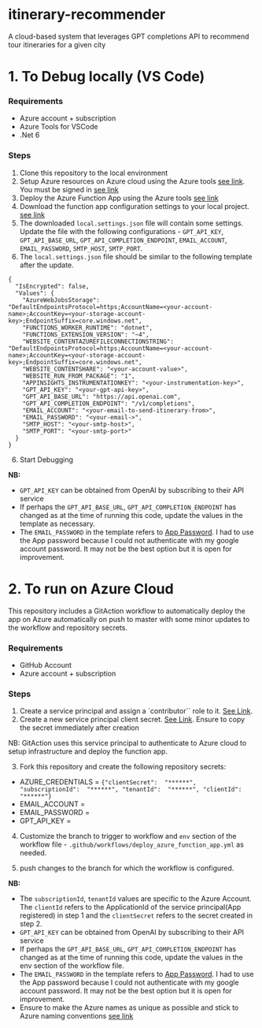 # itinerary-recommender
A cloud-based system that leverages GPT completions API to recommend tour itineraries for a given city

# 1. To Debug locally (VS Code)

### Requirements
- Azure account + subscription
- Azure Tools for VSCode
- .Net 6

### Steps
1. Clone this repository to the local environment
1. Setup Azure resources on Azure cloud using the Azure tools [see link](https://learn.microsoft.com/en-us/azure/azure-functions/functions-develop-vs-code?tabs=node-v3%2Cpython-v2%2Cisolated-process&pivots=programming-language-csharp#create-an-azure-functions-project). You must be signed in [see link](https://learn.microsoft.com/en-us/azure/azure-functions/functions-develop-vs-code?tabs=node-v3%2Cpython-v2%2Cisolated-process&pivots=programming-language-csharp#sign-in-to-azure)
2. Deploy the Azure Function App using the Azure tools [see link](https://learn.microsoft.com/en-us/azure/azure-functions/functions-develop-vs-code?tabs=node-v3%2Cpython-v2%2Cisolated-process&pivots=programming-language-csharp#republish-project-files)
3. Download the function app configuration settings to your local project. [see link](https://learn.microsoft.com/en-us/azure/azure-functions/functions-develop-vs-code?tabs=node-v3%2Cpython-v2%2Cisolated-process&pivots=programming-language-csharp#download-settings-from-azure)
4. The downloaded `local.settings.json` file will contain some settings. Update the file with the following configurations - `GPT_API_KEY`, `GPT_API_BASE_URL`, `GPT_API_COMPLETION_ENDPOINT`, `EMAIL_ACCOUNT`, `EMAIL_PASSWORD`, `SMTP_HOST`, `SMTP_PORT`.
5. The `local.settings.json` file should be similar to the following template after the update.

```
{
  "IsEncrypted": false,
  "Values": {
    "AzureWebJobsStorage": "DefaultEndpointsProtocol=https;AccountName=<your-account-name>;AccountKey=<your-storage-account-key>;EndpointSuffix=core.windows.net",
    "FUNCTIONS_WORKER_RUNTIME": "dotnet",
    "FUNCTIONS_EXTENSION_VERSION": "~4",
    "WEBSITE_CONTENTAZUREFILECONNECTIONSTRING": "DefaultEndpointsProtocol=https;AccountName=<your-account-name>;AccountKey=<your-storage-account-key>;EndpointSuffix=core.windows.net",
    "WEBSITE_CONTENTSHARE": "<your-account-value>",
    "WEBSITE_RUN_FROM_PACKAGE": "1",
    "APPINSIGHTS_INSTRUMENTATIONKEY": "<your-instrumentation-key>",
    "GPT_API_KEY": "<your-gpt-api-key>",
    "GPT_API_BASE_URL": "https://api.openai.com",
    "GPT_API_COMPLETION_ENDPOINT": "/v1/completions",
    "EMAIL_ACCOUNT": "<your-email-to-send-itinerary-from>",
    "EMAIL_PASSWORD": "<your-email->",
    "SMTP_HOST": "<your-smtp-host>",
    "SMTP_PORT": "<your-smtp-port>"
  }
}
```
6. Start Debugging

**NB:**
- `GPT_API_KEY` can be obtained from OpenAI by subscribing to their API service
- If perhaps the `GPT_API_BASE_URL`, `GPT_API_COMPLETION_ENDPOINT` has changed as at the time of running this code, update the values in the template as necessary.
- The `EMAIL_PASSWORD` in the template refers to [App Password](https://support.google.com/mail/answer/185833?hl=en). I had to use the App password because I could not authenticate with my google account password. It may not be the best option but it is open for improvement.

# 2. To run on Azure Cloud
This repository includes a GitAction workflow to automatically deploy the app on Azure automatically on push to master with some minor updates to the workflow and repository secrets.

### Requirements
- GitHub Account
- Azure account + subscription

### Steps
1. Create a service principal and assign a `contributor`` role to it. [See Link](https://learn.microsoft.com/en-us/entra/identity-platform/howto-create-service-principal-portal).
2. Create a new service principal client secret. [See Link](https://learn.microsoft.com/en-us/entra/identity-platform/howto-create-service-principal-portal#option-3-create-a-new-client-secret). Ensure to copy the secret immediately after creation

NB: GitAction uses this service principal to authenticate to Azure cloud to setup infrastructure and deploy the function app.

3. Fork this repository and create the following repository secrets:

- AZURE_CREDENTIALS = `{"clientSecret":  "******", "subscriptionId":  "******", "tenantId":  "******", "clientId":  "******"}`
- EMAIL_ACCOUNT = <your-email-account>
- EMAIL_PASSWORD = <your-email-app-passwod>
- GPT_API_KEY = <your-gpt-api-key>

4. Customize the branch to trigger to workflow and `env` section of the workflow file - `.github/workflows/deploy_azure_function_app.yml` as needed.

5. push changes to the branch for which the workflow is configured.


**NB:**
- The `subscriptionId`, `tenantId` values are specific to the Azure Account. The `clientId` refers to the ApplicationId of the service principal(App registered) in step 1 and the `clientSecret` refers to the secret created in step 2.
- `GPT_API_KEY` can be obtained from OpenAI by subscribing to their API service
- If perhaps the `GPT_API_BASE_URL`, `GPT_API_COMPLETION_ENDPOINT` has changed as at the time of running this code, update the values in the env section of the workflow file.
- The `EMAIL_PASSWORD` in the template refers to [App Password](https://support.google.com/mail/answer/185833?hl=en). I had to use the App password because I could not authenticate with my google account password. It may not be the best option but it is open for improvement.
- Ensure to make the Azure names as unique as possible and stick to Azure naming conventions [see link](https://learn.microsoft.com/en-us/azure/azure-resource-manager/management/resource-name-rules)
